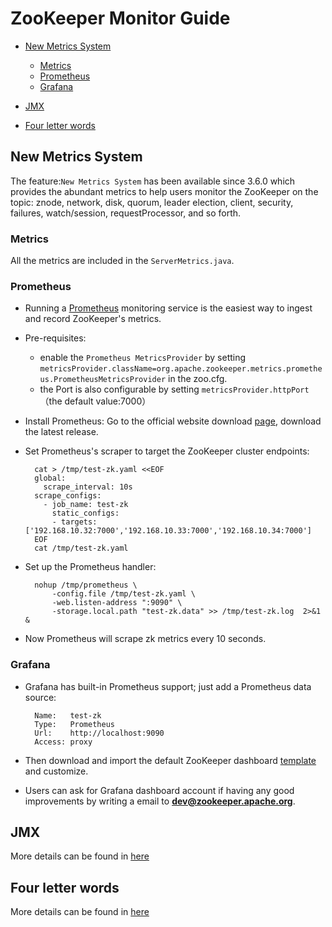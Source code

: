<!--
Copyright 2002-2020 The Apache Software Foundation

Licensed under the Apache License, Version 2.0 (the "License");
you may not use this file except in compliance with the License.
You may obtain a copy of the License at

http://www.apache.org/licenses/LICENSE-2.0

Unless required by applicable law or agreed to in writing, software
distributed under the License is distributed on an "AS IS" BASIS,
WITHOUT WARRANTIES OR CONDITIONS OF ANY KIND, either express or implied.
See the License for the specific language governing permissions and
limitations under the License.
//-->

# ZooKeeper Monitor Guide

* [New Metrics System](#Metrics-System)
    * [Metrics](#Metrics)
    * [Prometheus](#Prometheus)
    * [Grafana](#Grafana)

* [JMX](#JMX)

* [Four letter words](#four-letter-words)

<a name="Metrics-System"></a>

## New Metrics System
The feature:`New Metrics System` has been available since 3.6.0 which provides the abundant metrics
to help users monitor the ZooKeeper on the topic: znode, network, disk, quorum, leader election,
client, security, failures, watch/session, requestProcessor, and so forth.

<a name="Metrics"></a>

### Metrics
All the metrics are included in the `ServerMetrics.java`.

<a name="Prometheus"></a>

### Prometheus
- Running a [Prometheus](https://prometheus.io/) monitoring service is the easiest way to ingest and record ZooKeeper's metrics.
- Pre-requisites:
  - enable the `Prometheus MetricsProvider` by setting `metricsProvider.className=org.apache.zookeeper.metrics.prometheus.PrometheusMetricsProvider` in the zoo.cfg.
  - the Port is also configurable by setting `metricsProvider.httpPort`（the default value:7000）
- Install Prometheus:
  Go to the official website download [page](https://prometheus.io/download/), download the latest release.
  
- Set Prometheus's scraper to target the ZooKeeper cluster endpoints:


        cat > /tmp/test-zk.yaml <<EOF
        global:
          scrape_interval: 10s
        scrape_configs:
          - job_name: test-zk
            static_configs:
            - targets: ['192.168.10.32:7000','192.168.10.33:7000','192.168.10.34:7000']
        EOF
        cat /tmp/test-zk.yaml
    

- Set up the Prometheus handler:


        nohup /tmp/prometheus \
            -config.file /tmp/test-zk.yaml \
            -web.listen-address ":9090" \
            -storage.local.path "test-zk.data" >> /tmp/test-zk.log  2>&1 &


- Now Prometheus will scrape zk metrics every 10 seconds.

<a name="Grafana"></a>

### Grafana
- Grafana has built-in Prometheus support; just add a Prometheus data source:


        Name:   test-zk
        Type:   Prometheus
        Url:    http://localhost:9090
        Access: proxy

- Then download and import the default ZooKeeper dashboard [template](https://grafana.com/dashboards/10465) and customize.
- Users can ask for Grafana dashboard account if having any good improvements by writing a email to **dev@zookeeper.apache.org**.

<a name="JMX"></a>
## JMX
More details can be found in [here](http://zookeeper.apache.org/doc/current/zookeeperJMX.html)

<a name="four-letter-words"></a>
## Four letter words
More details can be found in [here](http://zookeeper.apache.org/doc/current/zookeeperAdmin.html#sc_zkCommands)
